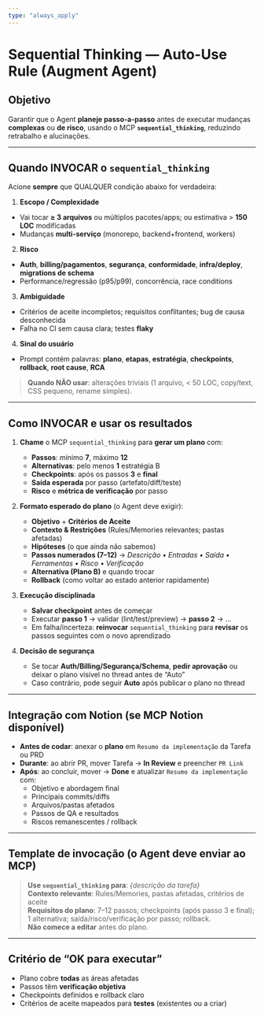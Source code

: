 ```yaml
---
type: "always_apply"
---
```


# Sequential Thinking — Auto-Use Rule (Augment Agent)

## Objetivo
Garantir que o Agent **planeje passo-a-passo** antes de executar mudanças **complexas** ou **de risco**, usando o MCP **`sequential_thinking`**, reduzindo retrabalho e alucinações.

---

## Quando INVOCAR o `sequential_thinking`
Acione **sempre** que QUALQUER condição abaixo for verdadeira:

1) **Escopo / Complexidade**
- Vai tocar **≥ 3 arquivos** ou múltiplos pacotes/apps; ou estimativa > **150 LOC** modificadas
- Mudanças **multi-serviço** (monorepo, backend+frontend, workers)

2) **Risco**
- **Auth**, **billing/pagamentos**, **segurança**, **conformidade**, **infra/deploy**, **migrations de schema**
- Performance/regressão (p95/p99), concorrência, race conditions

3) **Ambiguidade**
- Critérios de aceite incompletos; requisitos conflitantes; bug de causa desconhecida
- Falha no CI sem causa clara; testes **flaky**

4) **Sinal do usuário**
- Prompt contém palavras: **plano**, **etapas**, **estratégia**, **checkpoints**, **rollback**, **root cause**, **RCA**

> **Quando NÃO usar**: alterações triviais (1 arquivo, < 50 LOC, copy/text, CSS pequeno, rename simples).

---

## Como INVOCAR e usar os resultados
1) **Chame** o MCP `sequential_thinking` para **gerar um plano** com:
   - **Passos**: mínimo **7**, máximo **12**
   - **Alternativas**: pelo menos **1** estratégia B
   - **Checkpoints**: após os passos **3** e **final**
   - **Saída esperada** por passo (artefato/diff/teste)
   - **Risco** e **métrica de verificação** por passo

2) **Formato esperado do plano** (o Agent deve exigir):
   - **Objetivo** + **Critérios de Aceite**
   - **Contexto & Restrições** (Rules/Memories relevantes; pastas afetadas)
   - **Hipóteses** (o que ainda não sabemos)
   - **Passos numerados (7–12)** → _Descrição • Entradas • Saída • Ferramentas • Risco • Verificação_
   - **Alternativa (Plano B)** e quando trocar
   - **Rollback** (como voltar ao estado anterior rapidamente)

3) **Execução disciplinada**
   - **Salvar checkpoint** antes de começar
   - Executar **passo 1** → validar (lint/test/preview) → **passo 2** → …
   - Em falha/incerteza: **reinvocar** `sequential_thinking` para **revisar** os passos seguintes com o novo aprendizado

4) **Decisão de segurança**
   - Se tocar **Auth/Billing/Segurança/Schema**, **pedir aprovação** ou deixar o plano visível no thread antes de “Auto”
   - Caso contrário, pode seguir **Auto** após publicar o plano no thread

---

## Integração com Notion (se MCP Notion disponível)
- **Antes de codar**: anexar o **plano** em `Resumo da implementação` da Tarefa ou PRD
- **Durante**: ao abrir PR, mover Tarefa → **In Review** e preencher `PR Link`
- **Após**: ao concluir, mover → **Done** e atualizar `Resumo da implementação` com:
  - Objetivo e abordagem final
  - Principais commits/diffs
  - Arquivos/pastas afetados
  - Passos de QA e resultados
  - Riscos remanescentes / rollback

---

## Template de invocação (o Agent deve enviar ao MCP)
> **Use `sequential_thinking` para**: _{descrição da tarefa}_  
> **Contexto relevante**: Rules/Memories, pastas afetadas, critérios de aceite  
> **Requisitos do plano**: 7–12 passos; checkpoints (após passo 3 e final); 1 alternativa; saída/risco/verificação por passo; rollback.  
> **Não comece a editar** antes do plano.

---

## Critério de “OK para executar”
- Plano cobre **todas** as áreas afetadas
- Passos têm **verificação objetiva**
- Checkpoints definidos e rollback claro
- Critérios de aceite mapeados para **testes** (existentes ou a criar)

